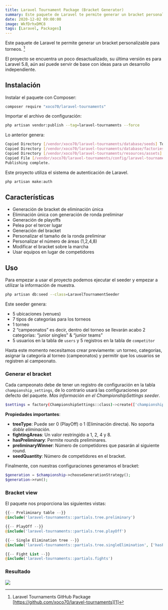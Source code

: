 ```yaml
---
title: Laravel Tournament Package (Bracket Generator)
summary: Este paquete de Laravel te permite generar un bracket personalizable para torneos.
date: 2020-12-02 09:00:00
image: WkfDrhxDMC8
tags: [Laravel, Packages]
---
```


Este paquete de Laravel te permite generar un bracket personalizable para torneos. [^1]

El proyecto se encuentra un poco desactualizado, su última versión es para Laravel 5.8, aún así puede servir de base con ideas para un desarrollo independiente. 

## Instalación

Instalar el paquete con Composer:
```bash
composer require "xoco70/laravel-tournaments"
```

Importar el archivo de configuración:
```bash
php artisan vendor:publish --tag=laravel-tournaments --force
```

Lo anterior genera:
```bash
Copied Directory [/vendor/xoco70/laravel-tournaments/database/seeds] To [/database/seeds]
Copied Directory [/vendor/xoco70/laravel-tournaments/database/factories] To [/database/factories]
Copied Directory [/vendor/xoco70/laravel-tournaments/resources/assets] To [/public/vendor/laravel-tournaments]
Copied File [/vendor/xoco70/laravel-tournaments/config/laravel-tournaments.php] To [/config/laravel-tournaments.php]
Publishing complete.
```

Este proyecto utiliza el sistema de autenticación de Laravel.
```bash
php artisan make:auth
```

## Características

- Generación de bracket de eliminación única
- Eliminación única con generación de ronda preliminar
- Generación de playoffs
- Pelea por el tercer lugar
- Generación del bracket
- Personalizar el tamaño de la ronda preliminar
- Personalizar el número de áreas (1,2,4,8)
- Modificar el bracket sobre la marcha
- Usar equipos en lugar de competidores

## Uso
Para empezar a usar el proyecto podemos ejecutar el seeder y empezar a utilizar la información de muestra.

```bash
php artisan db:seed --class=LaravelTournamentSeeder
```

Este seeder genera:
- 5 ubicaciones (venues)
- 7 tipos de categorías para los torneos
- 1 torneo
- 2 “campeonatos” es decir, dentro del torneo se llevarán acabo 2 categorías: “junior singles” & “junior teams”
- 5 usuarios en la tabla de `users`  y 5 registros en la tabla de `competitor`

Hasta este momento necesitamos crear previamente: un torneo, categorías, asignar la categoría al torneo (campeonatos) y permitir que los usuarios se registren al campeonato.

### Generar el bracket

Cada campeonato debe de tener un registro de configuración en la tabla `championship_settings`, de lo contrario usará las configuraciones por defecto del paquete. _Mas información en el ChampionshipSettings seeder_.
```bash
$settings = factory(ChampionshipSettings::class)->create(['championship_id' => $championship->id]);
```

**Propiedades importantes**:

- **treeType**: Puede ser 0 (PlayOff) o 1 (Eliminación directa). No soporta _doble eliminación_.
- **fightingAreas**: Un valor restringido a 1, 2, 4 y 8.
- **hasPreliminary**: Permite rounds preliminares. 
- **preliminaryWinner**: Número de competidores que pasarán al siguiente round.
- **seedQuantity**: Número de competidores en el bracket.

Finalmente, con nuestras configuraciones generamos el bracket:

```php
$generation = $championship->chooseGenerationStrategy();
$generation->run();
```

### Bracket view
El paquete nos proporciona las siguientes vistas:

```php
{{-- Preliminary table --}}
@include('laravel-tournaments::partials.tree.preliminary')

{{-- PlayOff --}}
@include('laravel-tournaments::partials.tree.playOff')

{{-- Single Elimination tree --}}
@include('laravel-tournaments::partials.tree.singleElimination', ['hasPreliminary' => 0])

{{-- Fight List --}}
@include('laravel-tournaments::partials.fights')
```

### Resultado
![][image-1]

[^1]:	Laravel Tournaments GitHub Package [https://github.com/xoco70/laravel-tournaments][1]

[1]:	https://github.com/xoco70/laravel-tournaments

[image-1]:	/blog/post/1607039247.png
